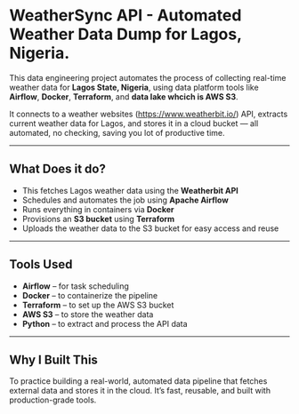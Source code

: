 #  WeatherSync API - Automated Weather Data Dump for Lagos, Nigeria.

This data engineering project automates the process of collecting real-time weather data for **Lagos State, Nigeria**, using  data platform tools like **Airflow**, **Docker**, **Terraform**, and **data lake whcich is AWS S3**.

It connects to  a weather websites (https://www.weatherbit.io/) API, extracts current weather data for Lagos, and stores it in a cloud bucket — all automated, no checking, saving you lot of productive time.

---

## What Does it do?

- This fetches Lagos weather data using the **Weatherbit API**
- Schedules and automates the job using **Apache Airflow**
- Runs everything in containers via **Docker**
- Provisions an **S3 bucket** using **Terraform**
- Uploads the weather data to the S3 bucket for easy access and reuse

---

##  Tools Used

- **Airflow** – for task scheduling  
- **Docker** – to containerize the pipeline  
- **Terraform** – to set up the AWS S3 bucket  
- **AWS S3** – to store the weather data  
- **Python** – to extract and process the API data

---
## Why I Built This

To practice building a real-world, automated data pipeline that fetches external data and stores it in the cloud. It’s fast, reusable, and built with production-grade tools.


